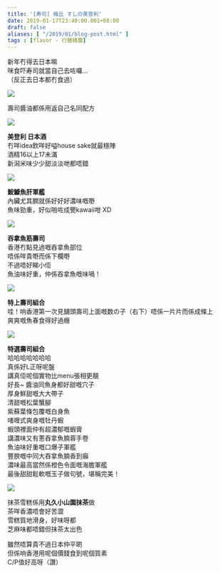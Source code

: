 ```yaml
---
title: '[寿司] 梅丘 すしの美登利'
date: 2019-01-17T23:40:00.001+08:00
draft: false
aliases: [ "/2019/01/blog-post.html" ]
tags : [flavor - 行膳積腹]
---
```


新年冇得去日本嘛  
咪食吓寿司就當自己去咗囉…  
（反正去日本都冇食過）  

![](/images/sushinomidori1.jpg)

壽司醬油都係用返自己名同配方  

![](/images/sushinomidori2.jpg)

**美登利 日本酒**  
冇咩idea飲咩好嗌house sake就最穩陣  
酒精16以上17未滿  
新潟米味少少甜淡淡哋都唔錯  

![](/images/sushinomidori3.jpg)

**鮟鱇魚肝軍艦**  
內臟尤其膶就係好好好濃味嘅嘢  
魚味勁重，好似啪咗成甖kawaii咁 XD  

![](/images/sushinomidori4.jpg)

**吞拿魚筋壽司**  
香港冇點見過嘅吞拿魚部位  
唔係咩貴嘢而係下欄嘢  
不過唔好睇小佢  
魚油味好重，仲係吞拿魚嘅味喎！  

![](/images/sushinomidori.jpg)

**特上壽司組合**  
哇！响香港第一次見舖頭壽司上面嘅数の子（右下）唔係一片片而係成條上  
爽爽嘅魚春食得好過癮   

![](/images/sushinomidori5.jpg)

**特選壽司組合**  
哈哈哈哈哈哈哈  
真係好L正呀呢盤  
講真佢呢個實物比menu張相更靚  
好長~ 醬油同魚身都好甜嘅穴子  
厚身鮮甜嘅大大帶子  
清甜嘅松葉蟹腳  
紫蘇葉條包覆嘅白身魚  
啫喱式爽身嘅牡丹蝦  
蝦頭裡面仲有超濃郁嘅蝦膏  
講濃味又有蔥吞拿魚腩蓉手卷  
魚油味好重嘅口爆子軍艦  
豐腴嘅中同大吞拿魚腩香到癲  
濃味最高當然係橙色令面嘅海膽軍艦  
最後甜甜鬆軟嘅玉子做句號，堪稱完美！  

![](/images/sushinomidori6.jpg)

抹茶雪糕係用**丸久小山園抹茶**做  
茶咩香濃唔會好苦澀  
雪糕質地滑身，好味呀都  
芝麻味都唔錯但抹茶太出色  
  
雖然唔算貴不過日本仲平啲  
但係响香港用呢個價錢食到呢個質素  
C/P值好高呀（讚）
